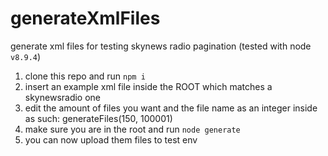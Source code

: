 # generateXmlFiles
generate xml files for testing skynews radio pagination (tested with node `v8.9.4`)

1) clone this repo and run `npm i` 
2) insert an example xml file inside the ROOT which matches a skynewsradio one
2) edit the amount of files you want and the file name as an integer inside as such: generateFiles(150, 100001)
4) make sure you are in the root and run `node generate`
5) you can now upload them files to test env
